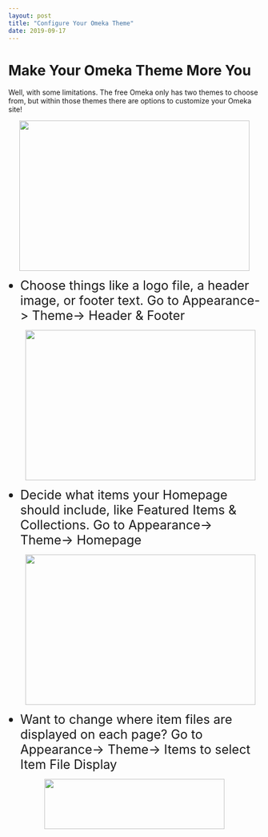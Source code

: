 ```yaml
---
layout: post
title: "Configure Your Omeka Theme"
date: 2019-09-17
---
```

<h1><b>Make Your Omeka Theme More You</b></h1>

<p>Well, with some limitations. The free Omeka only has two themes to choose from, but within those themes there are options to customize your Omeka site!</p>

<p align="center">
  <img width="460" height="300" src="https://user-images.githubusercontent.com/54911846/65169077-d12afd00-da13-11e9-8610-809d379f6d23.png">
<ul>
  <li style="font-size:25px;">Choose things like a logo file, a header image, or footer text. Go to Appearance-> Theme-> Header & Footer</li>
<p align="center">
  <img width="460" height="300" src="https://user-images.githubusercontent.com/54911846/65168784-3d593100-da13-11e9-9b37-be8f3b70f2bb.png">

  <li style="font-size:25px;">Decide what items your Homepage should include, like Featured Items & Collections. Go to Appearance-> Theme-> Homepage</li>
<p align="center">
  <img width="460" height="300" src="https://user-images.githubusercontent.com/54911846/65168953-9aed7d80-da13-11e9-8c4c-bec96eeefb8e.png">
</p>

  <li style="font-size:25px;">Want to change where item files are displayed on each page? Go to Appearance-> Theme-> Items to select Item File Display</li>
</ul>
<p align="center">
  <img width="360" height="100" src="https://user-images.githubusercontent.com/54911846/65169012-b5275b80-da13-11e9-8a25-a50117603c57.png">
</p>

